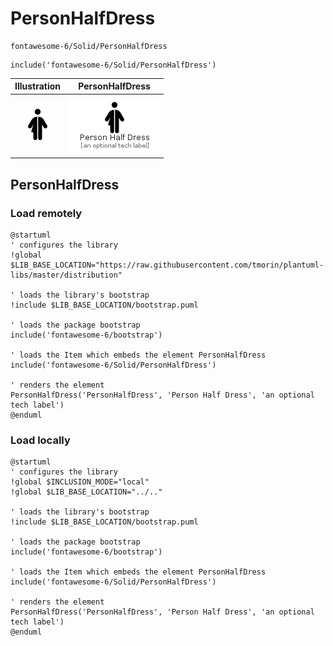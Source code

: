 # PersonHalfDress


```text
fontawesome-6/Solid/PersonHalfDress
```

```text
include('fontawesome-6/Solid/PersonHalfDress')
```



| Illustration | PersonHalfDress |
| :---: | :---: |
| ![illustration for Illustration](../../fontawesome-6/Solid/PersonHalfDress.png) | ![illustration for PersonHalfDress](../../fontawesome-6/Solid/PersonHalfDress.Local.png) |




## PersonHalfDress

### Load remotely
```plantuml
@startuml
' configures the library
!global $LIB_BASE_LOCATION="https://raw.githubusercontent.com/tmorin/plantuml-libs/master/distribution"

' loads the library's bootstrap
!include $LIB_BASE_LOCATION/bootstrap.puml

' loads the package bootstrap
include('fontawesome-6/bootstrap')

' loads the Item which embeds the element PersonHalfDress
include('fontawesome-6/Solid/PersonHalfDress')

' renders the element
PersonHalfDress('PersonHalfDress', 'Person Half Dress', 'an optional tech label')
@enduml
```

### Load locally
```plantuml
@startuml
' configures the library
!global $INCLUSION_MODE="local"
!global $LIB_BASE_LOCATION="../.."

' loads the library's bootstrap
!include $LIB_BASE_LOCATION/bootstrap.puml

' loads the package bootstrap
include('fontawesome-6/bootstrap')

' loads the Item which embeds the element PersonHalfDress
include('fontawesome-6/Solid/PersonHalfDress')

' renders the element
PersonHalfDress('PersonHalfDress', 'Person Half Dress', 'an optional tech label')
@enduml
```

